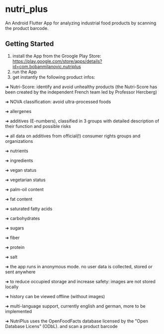 # nutri_plus

An Android Flutter App for analyzing industrial food products by scanning the product barcode. 

## Getting Started

1. install the App from the Groogle Play Store: https://play.google.com/store/apps/details?id=com.bobanmilanovic.nutriplus
2. run the App
3. get instantly the following product infos:


➜ Nutri-Score: identify and avoid unhealthy products (the Nutri-Score has been created by the independent French team led by Professor Hercberg)

➜ NOVA classification: avoid ultra-processed foods

➜ allergenes

➜ additives (E-numbers), classified in 3 groups with detailed description of their function and possible risks

➜ all data on additives from official(!) consumer rights groups and organizations

➜ nutrients

➜ ingredients

➜ vegan status

➜ vegetarian status

➜ palm-oil content

➜ fat content

➜ saturated fatty acids

➜ carbohydrates

➜ sugars

➜ fiber

➜ protein

➜ salt

➜ the app runs in anonymous mode. no user data is collected, stored or sent anywhere

➜ to reduce occupied storage and increase safety: images are not stored locally

➜ history can be viewed offline (without images)

➜ multi-language support, currently english and german, more to be implemented

➜ NutriPlus uses the OpenFoodFacts database licensed by the
"Open Database Licens" (ODbL). and scan a product barcode


